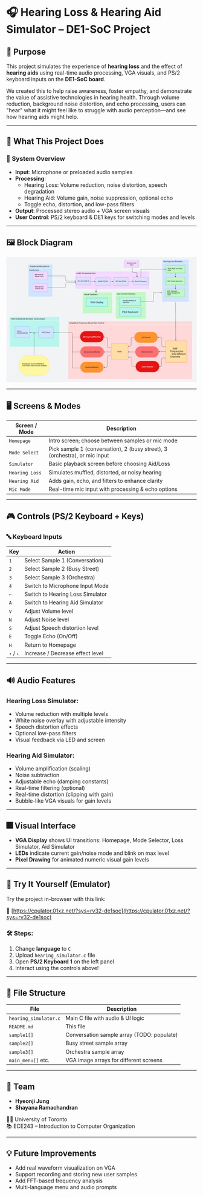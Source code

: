 # 🎧 Hearing Loss & Hearing Aid Simulator – DE1-SoC Project

## 🎯 Purpose

This project simulates the experience of **hearing loss** and the effect of **hearing aids** using real-time audio processing, VGA visuals, and PS/2 keyboard inputs on the **DE1-SoC board**.

We created this to help raise awareness, foster empathy, and demonstrate the value of assistive technologies in hearing health. Through volume reduction, background noise distortion, and echo processing, users can "hear" what it might feel like to struggle with audio perception—and see how hearing aids might help.

---

## 🧠 What This Project Does

### 🔁 System Overview

- **Input**: Microphone or preloaded audio samples
- **Processing**:
  - Hearing Loss: Volume reduction, noise distortion, speech degradation
  - Hearing Aid: Volume gain, noise suppression, optional echo
  - Toggle echo, distortion, and low-pass filters
- **Output**: Processed stereo audio + VGA screen visuals
- **User Control**: PS/2 keyboard & DE1 keys for switching modes and levels

---

## 🖼 Block Diagram

![Block Diagram](https://github.com/hyeonjijung1/Hearing-Aid-Simulator/blob/main/Screenshot%202025-03-25%20020700.png?raw=true)

---

## 🖥 Screens & Modes

| Screen / Mode       | Description |
|---------------------|-------------|
| `Homepage`          | Intro screen; choose between samples or mic mode |
| `Mode Select`       | Pick sample 1 (conversation), 2 (busy street), 3 (orchestra), or mic input |
| `Simulator`         | Basic playback screen before choosing Aid/Loss |
| `Hearing Loss`      | Simulates muffled, distorted, or noisy hearing |
| `Hearing Aid`       | Adds gain, echo, and filters to enhance clarity |
| `Mic Mode`          | Real-time mic input with processing & echo options |

---

## 🎮 Controls (PS/2 Keyboard + Keys)

### 🔤 Keyboard Inputs

| Key         | Action |
|-------------|--------|
| `1`         | Select Sample 1 (Conversation) |
| `2`         | Select Sample 2 (Busy Street) |
| `3`         | Select Sample 3 (Orchestra) |
| `4`         | Switch to Microphone Input Mode |
| `←`         | Switch to Hearing Loss Simulator |
| `A`         | Switch to Hearing Aid Simulator |
| `V`         | Adjust Volume level |
| `N`         | Adjust Noise level |
| `S`         | Adjust Speech distortion level |
| `E`         | Toggle Echo (On/Off) |
| `H`         | Return to Homepage |
| `↑` / `↓`   | Increase / Decrease effect level |

---

## 🔊 Audio Features

### Hearing Loss Simulator:
- Volume reduction with multiple levels
- White noise overlay with adjustable intensity
- Speech distortion effects
- Optional low-pass filters
- Visual feedback via LED and screen

### Hearing Aid Simulator:
- Volume amplification (scaling)
- Noise subtraction
- Adjustable echo (damping constants)
- Real-time filtering (optional)
- Real-time distortion (clipping with gain)
- Bubble-like VGA visuals for gain levels

---

## 🎆 Visual Interface

- **VGA Display** shows UI transitions: Homepage, Mode Selector, Loss Simulator, Aid Simulator
- **LEDs** indicate current gain/noise mode and blink on max level
- **Pixel Drawing** for animated numeric visual gain levels

---

## 🧪 Try It Yourself (Emulator)

Try the project in-browser with this link:

🔗 [https://cpulator.01xz.net/?sys=rv32-de1soc](https://cpulator.01xz.net/?sys=rv32-de1soc)

### 🛠 Steps:
1. Change **language** to `C`
2. Upload `hearing_simulator.c` file
3. Open **PS/2 Keyboard 1** on the left panel
4. Interact using the controls above!

---

## 📁 File Structure

| File                  | Description |
|-----------------------|-------------|
| `hearing_simulator.c` | Main C file with audio & UI logic |
| `README.md`           | This file |
| `sample1[]`           | Conversation sample array (TODO: populate) |
| `sample2[]`           | Busy street sample array |
| `sample3[]`           | Orchestra sample array |
| `main_menu[]` etc.    | VGA image arrays for different screens |

---

## 👥 Team

- **Hyeonji Jung**
- **Shayana Ramachandran**

👨‍🎓 University of Toronto  
📚 ECE243 – Introduction to Computer Organization

---

## 💡 Future Improvements

- Add real waveform visualization on VGA
- Support recording and storing new user samples
- Add FFT-based frequency analysis
- Multi-language menu and audio prompts


